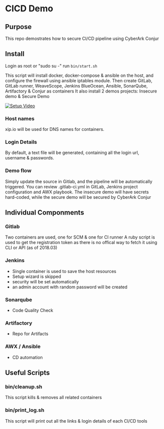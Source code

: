 # CICD Demo

## Purpose
This repo demostrates how to secure CI/CD pipeline using CyberArk Conjur

## Install
Login as root or "sudo su -"
run `bin/start.sh`

This script will install docker, docker-compose & ansible on the host, and configure the firewall using ansible iptables module.
Then create GitLab, GitLab runner, WeaveScope, Jenkins BlueOcean, Ansible, SonarQube, Artifactory & Conjur as containers
It also install 2 demos projects: Insecure demo & Secure Demo

[![Setup Video](https://asciinema.org/a/MIz7enVsVbKRTlEO9ehwjgn7h.png)](https://asciinema.org/a/MIz7enVsVbKRTlEO9ehwjgn7h)


### Host names
xip.io will be used for DNS names for containers.


### Login Details
By default, a text file will be generated, containing all the login url, username & passwords.

### Demo flow

Simply update the source in Gitlab, and the pipeline will be automatically triggered.
You can review .gitlab-ci.yml in GitLab, Jenkins project configuration and AWX playbook.
The insecure demo will have secrets hard-coded, while the secure demo will be secured by CyberArk Conjur


## Individual Componments

### Gitlab

Two containers are used, one for SCM & one for CI runner
A ruby script is used to get the registration token as there is no offical way to fetch it using CLI or API (as of 2018.03)

### Jenkins

- Single container is used to save the host resources
- Setup wizard is skipped
- security will be set automatically
- an admin account with random password will be created 

### Sonarqube

- Code Quality Check


### Artifactory

- Repo for Artifacts

### AWX / Ansible

- CD automation



## Useful Scripts

### bin/cleanup.sh
This script kills & removes all related containers

### bin/print_log.sh
This script will print out all the links & login details of each CI/CD tools

